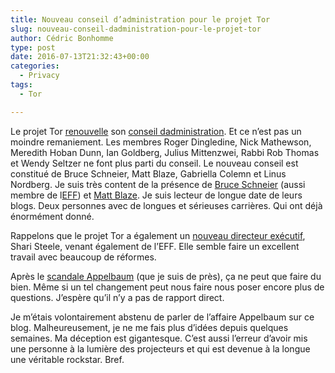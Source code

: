 ```yaml
---
title: Nouveau conseil d’administration pour le projet Tor
slug: nouveau-conseil-dadministration-pour-le-projet-tor
author: Cédric Bonhomme
type: post
date: 2016-07-13T21:32:43+00:00
categories:
  - Privacy
tags:
  - Tor

---
```

Le projet Tor [renouvelle][1] son [conseil dadministration][2]. Et ce n’est pas un moindre remaniement. Les membres Roger Dingledine, Nick Mathewson, Meredith Hoban Dunn, Ian Goldberg, Julius Mittenzwei, Rabbi Rob Thomas et Wendy Seltzer ne font plus parti du conseil. Le nouveau conseil est constitué de Bruce Schneier, Matt Blaze, Gabriella Colemn et Linus Nordberg. Je suis très content de la présence de [Bruce Schneier][3] (aussi membre de l[EFF][4]) et [Matt Blaze][5]. Je suis lecteur de longue date de leurs blogs. Deux personnes avec de longues et sérieuses carrières. Qui ont déjà énormément donné.

Rappelons que le projet Tor a également un [nouveau directeur exécutif][6], Shari Steele, venant également de l’EFF. Elle semble faire un excellent travail avec beaucoup de réformes.

Après le [scandale Appelbaum][7] (que je suis de près), ça ne peut que faire du bien. Même si un tel changement peut nous faire nous poser encore plus de questions. J’espère qu’il n’y a pas de rapport direct.

Je m’étais volontairement abstenu de parler de l’affaire Appelbaum sur ce blog. Malheureusement, je ne me fais plus d’idées depuis quelques semaines. Ma déception est gigantesque. C’est aussi l’erreur d’avoir mis une personne à la lumière des projecteurs et qui est devenue à la longue une véritable rockstar. Bref.

 [1]: https://www.nytimes.com/2016/07/14/technology/tor-project-a-digital-privacy-group-reboots-with-new-board.html
 [2]: https://blog.torproject.org/blog/tor-project-elects-new-board%C2%A0-directors
 [3]: https://www.schneier.com
 [4]: https://www.eff.org
 [5]: http://www.crypto.com/blog
 [6]: https://blog.torproject.org/blog/greetings-tors-new-executive-director
 [7]: https://blog.torproject.org/blog/statement
